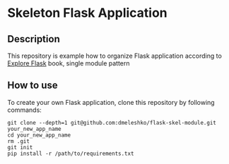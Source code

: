 # Skeleton Flask Application

## Description

This repository is example how to organize  Flask application according
to [Explore Flask](https://exploreflask.com) book, single module pattern

## How to use

To create your own Flask application, clone this repository by following commands:

```
git clone --depth=1 git@github.com:dmeleshko/flask-skel-module.git your_new_app_name
cd your_new_app_name
rm .git
git init
pip install -r /path/to/requirements.txt
```
